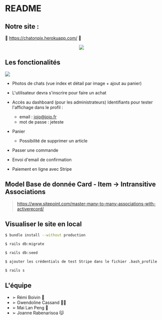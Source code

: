 # README

## Notre site :
🥓 https://chatonpix.herokuapp.com/ 🥓

<p style="text-align:center;"><img src = "https://i.imgur.com/3wld7Pp.gif" style = "center" ></img>

## Les fonctionalités

<img src = "https://image.ibb.co/kQjPYU/Capture_d_e_cran_2018_08_27_a_14_23_07.png"></img>
- Photos de chats 
(vue index et détail par image + ajout au panier)

- L'utilisateur devra s'inscrire pour faire un achat
  
- Accès au dashboard (pour les administrateurs)
  Identifiants pour tester l'affichage dans le profil :
  
    - email : jojo@jojo.fr
    - mot de passe : jeteste

- Panier 
   - Possibilité de supprimer un article

- Passer une commande
  
- Envoi d'email de confirmation

- Paiement en ligne avec Stripe

## Model Base de donnée Card - Item -> Intransitive Associations
> https://www.sitepoint.com/master-many-to-many-associations-with-activerecord/

## Visualiser le site en local
```sh
$ bundle install --without production
```
```sh
$ rails db:migrate
```
```sh
$ rails db:seed
```
```sh
$ ajouter les crédentials de test Stripe dans le fichier .bash_profile (https://stripe.com/docs/checkout/rails)
```
```sh
$ rails s
```

## L'équipe

- ➢ Rémi Boivin 🤖
- ➢ Gwendoline Cassand 👩‍💻
- ➢ Mai Lan Peng 👻
- ➢ Joanne Rabenarisoa 😽

